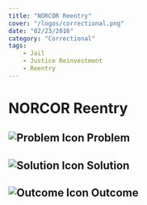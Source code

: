 ```yaml
---
title: "NORCOR Reentry"
cover: "/logos/correctional.png"
date: "02/23/2016"
category: "Correctional"
tags:
    - Jail
    - Justice Reinvestment
    - Reentry
---
```


# NORCOR Reentry

## ![Problem Icon](https://github.com/google/material-design-icons/raw/master/alert/1x_web/ic_error_outline_black_48dp.png "Problem") Problem

## ![Solution Icon](https://github.com/google/material-design-icons/raw/master/action/1x_web/ic_lightbulb_outline_black_48dp.png "Solution") Solution

## ![Outcome Icon](https://github.com/google/material-design-icons/raw/master/action/1x_web/ic_view_list_black_48dp.png "Outcome") Outcome
